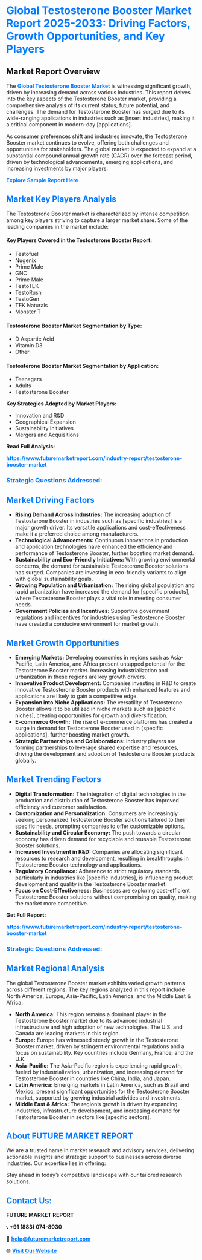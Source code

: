 <h1 style="color: #007BFF;">Global Testosterone Booster Market Report 2025-2033: Driving Factors, Growth Opportunities, and Key Players</h1>

<section id="overview">
<h2>Market Report Overview</h2>
<p>The <a href="https://www.futuremarketreport.com/industry-report/testosterone-booster-market" style="color: #007BFF; text-decoration: none;"><strong>Global Testosterone Booster Market</strong></a> is witnessing significant growth, driven by increasing demand across various industries. This report delves into the key aspects of the Testosterone Booster market, providing a comprehensive analysis of its current status, future potential, and challenges. The demand for Testosterone Booster has surged due to its wide-ranging applications in industries such as [insert industries], making it a critical component in modern-day [applications].</p>
<p>As consumer preferences shift and industries innovate, the Testosterone Booster market continues to evolve, offering both challenges and opportunities for stakeholders. The global market is expected to expand at a substantial compound annual growth rate (CAGR) over the forecast period, driven by technological advancements, emerging applications, and increasing investments by major players.</p>
</section>

<section id="overview">
<p><a href="https://www.futuremarketreport.com/request-sample/reportId=125875" style="color: #007BFF; text-decoration: none;"><strong>Explore Sample Report Here</strong></a></p>
</section>

<section id="key-players">
<h2 style="color: #007BFF;">Market Key Players Analysis</h2>
<p>The Testosterone Booster market is characterized by intense competition among key players striving to capture a larger market share. Some of the leading companies in the market include:</p>
<h4>Key Players Covered in the Testosterone Booster Report:</h4>
<ul><li>Testofuel</li><li>Nugenix</li><li>Prime Male</li><li>GNC</li><li>Prime Male</li><li>TestoTEK</li><li>TestoRush</li><li>TestoGen</li><li>TEK Naturals</li><li>Monster T</li></ul>
<h4>Testosterone Booster Market Segmentation by Type:</h4>
<ul><li>D Aspartic Acid</li><li>Vitamin D3</li><li>Other</li></ul>

<h4>Testosterone Booster Market Segmentation by Application:</h4>
<ul><li>Teenagers</li><li>Adults</li><li>Testosterone Booster</li></ul>
<p><strong>Key Strategies Adopted by Market Players:</strong></p>
<ul>
<li>Innovation and R&D</li>
<li>Geographical Expansion</li>
<li>Sustainability Initiatives</li>
<li>Mergers and Acquisitions</li>
</ul>
</section>

<section>
<p><strong>Read Full Analysis: </strong></p><a href="https://www.futuremarketreport.com/industry-report/testosterone-booster-market" style="color: #007BFF; text-decoration: none;"><strong>https://www.futuremarketreport.com/industry-report/testosterone-booster-market</strong></a>
<h3 style="color: #007BFF;">Strategic Questions Addressed:</h3>
</section>

<section id="driving-factors">
<h2 style="color: #007BFF;">Market Driving Factors</h2>
<ul>
<li><strong>Rising Demand Across Industries:</strong> The increasing adoption of Testosterone Booster in industries such as [specific industries] is a major growth driver. Its versatile applications and cost-effectiveness make it a preferred choice among manufacturers.</li>
<li><strong>Technological Advancements:</strong> Continuous innovations in production and application technologies have enhanced the efficiency and performance of Testosterone Booster, further boosting market demand.</li>
<li><strong>Sustainability and Eco-Friendly Initiatives:</strong> With growing environmental concerns, the demand for sustainable Testosterone Booster solutions has surged. Companies are investing in eco-friendly variants to align with global sustainability goals.</li>
<li><strong>Growing Population and Urbanization:</strong> The rising global population and rapid urbanization have increased the demand for [specific products], where Testosterone Booster plays a vital role in meeting consumer needs.</li>
<li><strong>Government Policies and Incentives:</strong> Supportive government regulations and incentives for industries using Testosterone Booster have created a conducive environment for market growth.</li>
</ul>
</section>

<section id="growth-opportunities">
<h2 style="color: #007BFF;">Market Growth Opportunities</h2>
<ul>
<li><strong>Emerging Markets:</strong> Developing economies in regions such as Asia-Pacific, Latin America, and Africa present untapped potential for the Testosterone Booster market. Increasing industrialization and urbanization in these regions are key growth drivers.</li>
<li><strong>Innovative Product Development:</strong> Companies investing in R&D to create innovative Testosterone Booster products with enhanced features and applications are likely to gain a competitive edge.</li>
<li><strong>Expansion into Niche Applications:</strong> The versatility of Testosterone Booster allows it to be utilized in niche markets such as [specific niches], creating opportunities for growth and diversification.</li>
<li><strong>E-commerce Growth:</strong> The rise of e-commerce platforms has created a surge in demand for Testosterone Booster used in [specific applications], further boosting market growth.</li>
<li><strong>Strategic Partnerships and Collaborations:</strong> Industry players are forming partnerships to leverage shared expertise and resources, driving the development and adoption of Testosterone Booster products globally.</li>
</ul>
</section>

<section id="trending-factors">
<h2 style="color: #007BFF;">Market Trending Factors</h2>
<ul>
<li><strong>Digital Transformation:</strong> The integration of digital technologies in the production and distribution of Testosterone Booster has improved efficiency and customer satisfaction.</li>
<li><strong>Customization and Personalization:</strong> Consumers are increasingly seeking personalized Testosterone Booster solutions tailored to their specific needs, prompting companies to offer customizable options.</li>
<li><strong>Sustainability and Circular Economy:</strong> The push towards a circular economy has driven demand for recyclable and reusable Testosterone Booster solutions.</li>
<li><strong>Increased Investment in R&D:</strong> Companies are allocating significant resources to research and development, resulting in breakthroughs in Testosterone Booster technology and applications.</li>
<li><strong>Regulatory Compliance:</strong> Adherence to strict regulatory standards, particularly in industries like [specific industries], is influencing product development and quality in the Testosterone Booster market.</li>
<li><strong>Focus on Cost-Effectiveness:</strong> Businesses are exploring cost-efficient Testosterone Booster solutions without compromising on quality, making the market more competitive.</li>
</ul>
</section>

<section>
<p><strong>Get Full Report: </strong></p><a href="https://www.futuremarketreport.com/industry-report/testosterone-booster-market" style="color: #007BFF; text-decoration: none;"><strong>https://www.futuremarketreport.com/industry-report/testosterone-booster-market</strong></a>
<h3 style="color: #007BFF;">Strategic Questions Addressed:</h3>
</section>


<section id="regional-analysis">
<h2 style="color: #007BFF;">Market Regional Analysis</h2>
<p>The global Testosterone Booster market exhibits varied growth patterns across different regions. The key regions analyzed in this report include North America, Europe, Asia-Pacific, Latin America, and the Middle East & Africa:</p>
<ul>
<li><strong>North America:</strong> This region remains a dominant player in the Testosterone Booster market due to its advanced industrial infrastructure and high adoption of new technologies. The U.S. and Canada are leading markets in this region.</li>
<li><strong>Europe:</strong> Europe has witnessed steady growth in the Testosterone Booster market, driven by stringent environmental regulations and a focus on sustainability. Key countries include Germany, France, and the U.K.</li>
<li><strong>Asia-Pacific:</strong> The Asia-Pacific region is experiencing rapid growth, fueled by industrialization, urbanization, and increasing demand for Testosterone Booster in countries like China, India, and Japan.</li>
<li><strong>Latin America:</strong> Emerging markets in Latin America, such as Brazil and Mexico, present significant opportunities for the Testosterone Booster market, supported by growing industrial activities and investments.</li>
<li><strong>Middle East & Africa:</strong> The region’s growth is driven by expanding industries, infrastructure development, and increasing demand for Testosterone Booster in sectors like [specific sectors].</li>
</ul>
</section>

<footer>
<h2 style="color: #007BFF;">About FUTURE MARKET REPORT</h2>
<p>We are a trusted name in market research and advisory services, delivering actionable insights and strategic support to businesses across diverse industries. Our expertise lies in offering:</p>

<p>Stay ahead in today’s competitive landscape with our tailored research solutions.</p>

<h2 style="color: #007BFF;">Contact Us:</h2>
<p><strong>FUTURE MARKET REPORT</strong></p>
<p>📞 <strong>+91 (883) 074-8030</strong></p>
<p>📧 <strong><a href="mailto:help@futuremarketreport.com" style="color: #007BFF;">help@futuremarketreport.com</a></strong></p>
<p>🌐 <strong><a href="https://www.futuremarketreport.com/" style="color: #007BFF;">Visit Our Website</a></strong></p>
</footer>